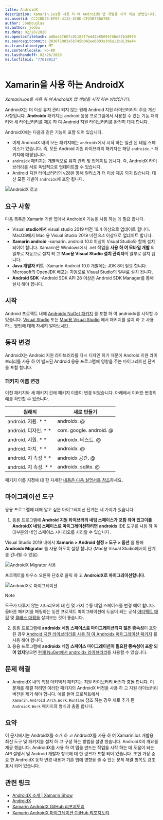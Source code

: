 ```yaml
---
title: AndroidX
description: Xamarin.ios를 사용 하 여 AndroidX 앱 개발을 시작 하는 방법입니다.
ms.assetid: CC21BD28-EF67-4132-8C0D-CF25B78BA78B
author: JonDouglas
ms.author: jodou
ms.date: 02/20/2020
ms.openlocfilehash: ad6ea2f68fc01183f7ed42e85094f6be5fb3d9f9
ms.sourcegitcommit: 2836f2003a5b745b042ee6003a3d6a11b9139e44
ms.translationtype: MT
ms.contentlocale: ko-KR
ms.lasthandoff: 02/26/2020
ms.locfileid: "77618913"
---
```

# <a name="androidx-with-xamarin"></a>Xamarin을 사용 하는 AndroidX

_Xamarin.ios를 사용 하 여 AndroidX 앱 개발을 시작 하는 방법입니다._

AndroidX는 더 이상 유지 관리 되지 않는 원래 Android 지원 라이브러리의 주요 개선 사항입니다. **Androidx** 패키지는 android 응용 프로그램에서 사용할 수 있는 기능 패리티와 새 라이브러리를 제공 하 여 Android 지원 라이브러리를 완전히 대체 합니다.

AndroidX에는 다음과 같은 기능이 포함 되어 있습니다.

- 이제 AndroidX 내의 모든 패키지에는 `androidx`에서 시작 하는 일관 된 네임 스페이스가 있습니다. 즉, 모든 Android 지원 라이브러리 패키지는 해당 `androidx.*` 패키지에 매핑됩니다.
- `androidx` 패키지는 개별적으로 유지 관리 및 업데이트 됩니다. 즉, AndroidX 라이브러리를 서로 독립적으로 업데이트할 수 있습니다.
- Android 지원 라이브러리의 v28을 통해 릴리스가 더 이상 제공 되지 않습니다. 대신 모든 개발이 `androidx`에 포함 됩니다.

![AndroidX 로고](~/android/platform/androidx-images/AndroidXLogo.png)

## <a name="requirements"></a>요구 사항

다음 목록은 Xamarin 기반 앱에서 AndroidX 기능을 사용 하는 데 필요 합니다.

- Visual **studio에서** visual studio 2019 버전 16.4 이상으로 업데이트 합니다. MacOS에서 Mac 용 Visual Studio 2019 버전 8.4 이상으로 업데이트 합니다.
- **Xamarin android** -xamarin. android 10.0 이상이 Visual Studio와 함께 설치 되어야 합니다. Xamarin은 Windows에서 .net 작업을 **사용 하 여 모바일 개발** 의 일부로 자동으로 설치 되 고 **Mac용 Visual Studio 설치 관리자**의 일부로 설치 됩니다.
- **Java 개발자 키트** -Xamarin Android 10.0 개발에는 JDK 8이 필요 합니다. Microsoft의 OpenJDK 배포는 자동으로 Visual Studio의 일부로 설치 됩니다.
- **Android SDK** -Android SDK API 28 이상은 Android SDK Manager를 통해 설치 해야 합니다.

## <a name="get-started"></a>시작

Android 프로젝트 내에 [Androidx NuGet 패키지](https://www.nuget.org/packages?q=Tags%3A%22AndroidX%22+Authors%3A%22Microsoft%22) 를 포함 하 여 androidx를 시작할 수 있습니다. [Visual Studio](https://docs.microsoft.com/nuget/quickstart/install-and-use-a-package-in-visual-studio) 또는 [Mac용 Visual Studio](https://docs.microsoft.com/nuget/quickstart/install-and-use-a-package-in-visual-studio-mac) 에서 패키지를 설치 하 고 사용 하는 방법에 대해 자세히 알아보세요.

## <a name="behavior-changes"></a>동작 변경

AndroidX는 Android 지원 라이브러리를 다시 디자인 하기 때문에 Android 지원 라이브러리를 사용 하 여 빌드된 Android 응용 프로그램에 영향을 주는 마이그레이션 단계를 포함 합니다.

### <a name="package-name-change"></a>패키지 이름 변경
이전 패키지와 새 패키지 간에 패키지 이름이 변경 되었습니다. 아래에서 이러한 변경의 예를 확인할 수 있습니다.

| 원래의                    | 새로 만들기                    |
| ---------------------- | ---------------------- |
| android. 지원. * *     | androidx. @             |
| android. 디자인. * *      | com. google. android. @ |
| android. 지원. * * | androidx. 테스트. @       |
| android. 아치. * *        | androidx. @             |
| android. 지 속성 * * | androidx 공간. @ |
| android. 지 속성. * * | androidx. sqlite. @ |

패키지 이름 지정에 대 한 자세한 [내용은 다음 설명서를 참조](https://developer.android.com/jetpack/androidx/migrate#artifact_mappings)하세요.

## <a name="migration-tooling"></a>마이그레이션 도구

응용 프로그램에 대해 알고 싶은 마이그레이션 단계는 세 가지가 있습니다.

1. 응용 프로그램에 **Android 지원 라이브러리 네임 스페이스가 포함 되어 있고이를 AndroidX 네임 스페이스로 마이그레이션하려면** **androidx** IDE 도구를 사용 하 여 대부분의 네임 스페이스 시나리오를 처리할 수 있습니다. 

Visual Studio 2019 내에서 **Xamarin > Android 설정 > 도구 > 옵션** 을 통해 **Androidx Migrator** 를 사용 하도록 설정 합니다 (Mac용 Visual Studio에서이 단계를 건너뛸 수 있음).

![AndroidX Migrator 사용](~/android/platform/androidx-images/EnableAndroidXMigrator.png)

프로젝트를 마우스 오른쪽 단추로 클릭 하 고 **AndroidX로 마이그레이션합니다**.

![AndroidX로 마이그레이션](~/android/platform/androidx-images/MigrateToAndroidX.png)

> [!NOTE] 
> 도구가 다루지 않는 시나리오에 대 한 몇 가지 수동 네임 스페이스를 변경 해야 합니다. 올바른 패키지를 매핑하는 동안 프로젝트 마이그레이션에 도움이 되는 공식 [아티팩트 매핑](https://developer.android.com/jetpack/androidx/migrate/artifact-mappings) 및 [클래스 매핑을](https://developer.android.com/jetpack/androidx/migrate/class-mappings) 살펴보는 것이 좋습니다.

2. 응용 프로그램에 **androidx 네임 스페이스로 마이그레이션되지 않은 종속성**이 포함 된 경우 [Android 지원 라이브러리를 사용 하 여 Androidx 마이그레이션 패키지](https://www.nuget.org/packages/Xamarin.AndroidX.Migration) 를 사용 해야 합니다.
3. 응용 프로그램에 **androidx 네임 스페이스 마이그레이션이 필요한 종속성이 포함 되어 있지**않으면 [현재 NuGet에서 androidx 라이브러리](https://www.nuget.org/packages?q=Tags%3A%22AndroidX%22+Authors%3A%22Microsoft%22)를 사용할 수 있습니다.

## <a name="troubleshooting"></a>문제 해결

- AndroidX 내의 특정 아키텍처 패키지는 지원 라이브러리 버전과 충돌 합니다. 이 문제를 해결 하려면 이러한 패키지의 AndroidX 버전을 사용 하 고 지원 라이브러리 버전을 제거 해야 합니다. 예를 들어 프로젝트에서 `Xamarin.Android.Arch.Work.Runtime` 참조 하는 경우 새로 추가 된 `AndroidX.Work` 패키지의 형식과 충돌 합니다.

## <a name="summary"></a>요약

이 문서에서는 AndroidX를 소개 하 고 AndroidX를 사용 하 여 Xamarin.ios 개발용 최신 도구 및 패키지를 설치 하 고 구성 하는 방법을 설명 했습니다. AndroidX의 개요를 제공 했습니다. AndroidX를 사용 하 여 앱을 만드는 작업을 시작 하는 데 도움이 되는 API 설명서 및 Android 개발자 항목에 대 한 링크가 포함 되어 있습니다. 또한 가장 중요 한 AndroidX 동작 변경 내용과 기존 앱에 영향을 줄 수 있는 문제 해결 항목도 강조 표시 되어 있습니다.

## <a name="related-links"></a>관련 링크

- [AndroidX 소개 | Xamarin Show](https://www.youtube.com/watch?v=M_l3RjTev5A)
- [AndroidX](https://developer.android.com/jetpack/androidx)
- [Xamarin AndroidX GitHub 리포지토리](https://github.com/xamarin/AndroidX)
- [Xamarin AndroidX 마이그레이션 GitHub 리포지토리](https://github.com/xamarin/XamarinAndroidXMigration)

